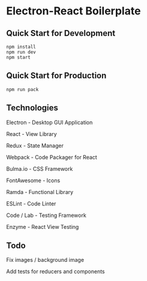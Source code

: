 # Electron-React Boilerplate

## Quick Start for Development

```
npm install
npm run dev
npm start
```

## Quick Start for Production

```
npm run pack
```

## Technologies

Electron      - Desktop GUI Application

React         - View Library

Redux         - State Manager

Webpack       - Code Packager for React

Bulma.io      - CSS Framework

FontAwesome   - Icons

Ramda         - Functional Library

ESLint        - Code Linter

Code / Lab    - Testing Framework

Enzyme        - React View Testing

## Todo

Fix images / background image

Add tests for reducers and components

